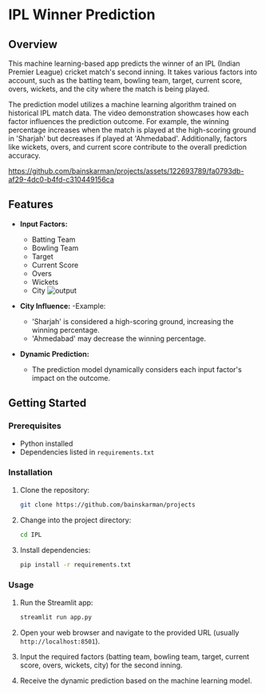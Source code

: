 # IPL Winner Prediction


## Overview

This machine learning-based app predicts the winner of an IPL (Indian Premier League) cricket match's second inning. It takes various factors into account, such as the batting team, bowling team, target, current score, overs, wickets, and the city where the match is being played.

The prediction model utilizes a machine learning algorithm trained on historical IPL match data. The video demonstration showcases how each factor influences the prediction outcome. For example, the winning percentage increases when the match is played at the high-scoring ground in 'Sharjah' but decreases if played at 'Ahmedabad'. Additionally, factors like wickets, overs, and current score contribute to the overall prediction accuracy.

https://github.com/bainskarman/projects/assets/122693789/fa0793db-af29-4dc0-b4fd-c310449156ca

## Features

- **Input Factors:**
  - Batting Team
  - Bowling Team
  - Target
  - Current Score
  - Overs
  - Wickets
  - City
![output](https://github.com/bainskarman/projects/assets/122693789/023be886-931e-49ec-9fc3-218b7e187c4b)

- **City Influence:**
  -Example:
  - 'Sharjah' is considered a high-scoring ground, increasing the winning percentage.
  - 'Ahmedabad' may decrease the winning percentage.

- **Dynamic Prediction:**
  - The prediction model dynamically considers each input factor's impact on the outcome.

## Getting Started

### Prerequisites

- Python installed
- Dependencies listed in `requirements.txt`

### Installation

1. Clone the repository:

    ```bash
    git clone https://github.com/bainskarman/projects
    ```

2. Change into the project directory:

    ```bash
    cd IPL
    ```

3. Install dependencies:

    ```bash
    pip install -r requirements.txt
    ```

### Usage

1. Run the Streamlit app:

    ```bash
    streamlit run app.py
    ```

2. Open your web browser and navigate to the provided URL (usually `http://localhost:8501`).

3. Input the required factors (batting team, bowling team, target, current score, overs, wickets, city) for the second inning.

4. Receive the dynamic prediction based on the machine learning model.

